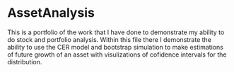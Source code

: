 # AssetAnalysis
This is a portfolio of the work that I have done to demonstrate my ability to do stock and portfolio analysis. Within this file there I demonstrate the ability to use the CER model and bootstrap simulation to make estimations of future growth of an asset with visulizations of cofidence intervals for the distribution.
